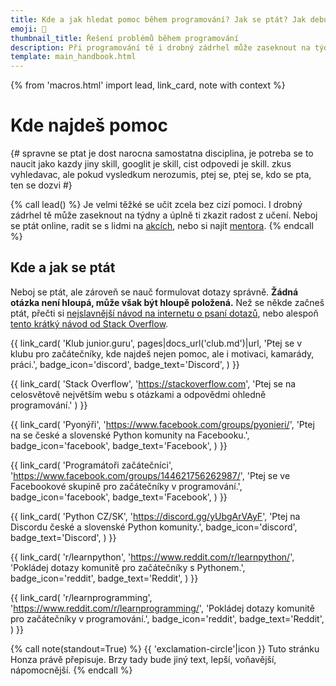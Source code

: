 ```yaml
---
title: Kde a jak hledat pomoc během programování? Jak se ptát? Jak debugovat?
emoji: 🙋
thumbnail_title: Řešení problémů během programování
description: Při programování tě i drobný zádrhel může zaseknout na týdny a úplně ti zkazit radost z učení. Kde můžeš své problémy konzultovat a jak se ptát tak, aby se ti dostalo odpovědi?
template: main_handbook.html
---
```


{% from 'macros.html' import lead, link_card, note with context %}


# Kde najdeš pomoc

{#
  spravne se ptat je dost narocna samostatna disciplina, je potreba se to naucit jako kazdy jiny skill, googlit je skill, cist odpovedi je skill. zkus vyhledavac, ale pokud vysledkum nerozumis, ptej se, ptej se, kdo se pta, ten se dozvi
#}

{% call lead() %}
  Je velmi těžké se učit zcela bez cizí pomoci. I drobný zádrhel tě může zaseknout na týdny a úplně ti zkazit radost z učení. Neboj se ptát online, radit se s lidmi na [akcích](practice.md#najdi-inspiraci-poznej-lidi), nebo si najít [mentora](practice.md#najdi-si-mentora).
{% endcall %}

## Kde a jak se ptát

Neboj se ptát, ale zároveň se nauč formulovat dotazy správně. **Žádná otázka není hloupá, může však být hloupě položená.** Než se někde začneš ptát, přečti si [nejslavnější návod na internetu o psaní dotazů](https://www.root.cz/texty/jak-se-spravne-ptat/), nebo alespoň [tento krátký návod od Stack Overflow](https://stackoverflow.com/help/how-to-ask).

<div class="link-cards">
  {{ link_card(
    'Klub junior.guru',
    pages|docs_url('club.md')|url,
    'Ptej se v klubu pro začátečníky, kde najdeš nejen pomoc, ale i motivaci, kamarády, práci.',
    badge_icon='discord',
    badge_text='Discord',
  ) }}

  {{ link_card(
    'Stack Overflow',
    'https://stackoverflow.com',
    'Ptej se na celosvětově největším webu s otázkami a odpovědmi ohledně programování.'
  ) }}

  {{ link_card(
    'Pyonýři',
    'https://www.facebook.com/groups/pyonieri/',
    'Ptej na se české a slovenské Python komunity na Facebooku.',
    badge_icon='facebook',
    badge_text='Facebook',
  ) }}

  {{ link_card(
    'Programátoři začátečníci',
    'https://www.facebook.com/groups/144621756262987/',
    'Ptej se ve Facebookové skupině pro začátečníky v programování.',
    badge_icon='facebook',
    badge_text='Facebook',
  ) }}

  {{ link_card(
    'Python CZ/SK',
    'https://discord.gg/yUbgArVAyF',
    'Ptej na Discordu české a slovenské Python komunity.',
    badge_icon='discord',
    badge_text='Discord',
  ) }}

  {{ link_card(
    'r/learnpython',
    'https://www.reddit.com/r/learnpython/',
    'Pokládej dotazy komunitě pro začátečníky s Pythonem.',
    badge_icon='reddit',
    badge_text='Reddit',
  ) }}

  {{ link_card(
    'r/learnprogramming',
    'https://www.reddit.com/r/learnprogramming/',
    'Pokládej dotazy komunitě pro začátečníky v programování.',
    badge_icon='reddit',
    badge_text='Reddit',
  ) }}
</div>

{% call note(standout=True) %}
  {{ 'exclamation-circle'|icon }} Tuto stránku Honza právě přepisuje. Brzy tady bude jiný text, lepší, voňavější, nápomocnější.
{% endcall %}


<!-- {#

Nechceš o tom napsat článek? Rozepsat tyhle body (nebo tak něco, viděls asi hodinu, kdy sem šel spát…) 1) rady je těžké dávat 2) neraď to, co fungovalo tobě, každý je jiný a zbytek kontextu je taky jiný, říkej mě fungovalo toto 3) neraď, dokud nevíš, co někdo potřebuje Krátkej, že bychom to dali do pravidel nebo doporučení.

https://jvns.ca/blog/good-questions/

https://www.hash.cz/inferno/otazky.html

Zajímavý článek o tom, jak se správně ptát https://hamatti.org/posts/how-to-ask-help-for-technical-problems/

https://github.com/honzajavorek/junior.guru/issues/30

Zdravím Honzo, z těch tutoriálů by se klidně ještě hodilo nějaké uvedení do Stack Overflow :smile: . Já se v něm už snad tak nějak "orientuji", ale potřeboval bych asi ujasnit, jak v tom lépe (čti přesněji) vyhledávat a ideálně nevytvářet duplikátní posty k již zodpovězeným issues :thumbsup:

ja mam pocit, ze kym naformulujeme dobru otazku, napr. podla https://hamatti.org/posts/how-to-ask-help-for-technical-problems/ tak je vacsia sanca ze sami najdeme odpoved na danu otazku a tak ju nikde nenapiseme ... a potom tie otazky co vidime napisane od inych ludi nemusia byt reprezentativne najlepsie otazky ¯\_(ツ)_/¯

https://honzajavorek.cz/blog/empowered-by-ai-why-junior-devs-have-the-winning-edge/

- kdy se zeptat, rule of thumb
- jak se zeptat - navod podle lukyho
- kde se ptat
- jak se vyporadat s odpovedmi - zastaraly python, sexismus, debilni odpovedi, 50 ruznych odpovedi, kazdy to svoje s cim ma zkusenost, fanouskovstvi...
- TODO dobře položená otázka je skill, dobře položená otázka pomáhá ostatním ti dát užitečnou odpověď
- Poznej ... produkt - video nebo lidsky na akci poznat nějaký produkt
- jak funguje poradna? text od lukase, jak se ptat. neexistuje hloupa otazka, ale muze byt spatne polozena.
- Lukáš Kubec překlad jak se ptát otázky
- HOW TO DEBUG? :thinking:
- https://www.codeac.io/blog/upgrade-your-debugging-skills-and-code-like-pro.html
- https://www.codeac.io/blog/3-5-best-practices-on-how-to-prevent-debugging.html
- https://www.codeac.io/blog/how-to-save-time-while-debugging.html
- Co se týče contentu, bavíme se o nové kapitole do https://junior.guru/handbook/ a to mi může trvat, ale až k tomu dojde, tak se ozvu. Určitě to pak můžete sdílet, překládat do angličtiny, vydávat u sebe, atd. Ostatně licence příručky je https://creativecommons.org/licenses/by-sa/4.0/deed.cs
- https://www.instagram.com/p/CgcCjV8DkCj/
- https://en.wikipedia.org/wiki/Rubber_duck_debugging
- do pravidel v poradně dát nějaký tip jak se ptát správně
- dobře položená otázka je skill, dobře položená otázka pomáhá ostatním ti dát užitečnou odpověď https://stackoverflow.com/help/how-to-ask, https://jvns.ca/blog/good-questions/
- jak dávat kód na discord - drag and drop, fenced code blocks, screenshot...
- jak si pomoci s AI https://www.youtube.com/watch?v=DPg4EVufkfs
- https://meta.stackoverflow.com/questions/421831/temporary-policy-chatgpt-is-banned
- Jak se postavit k AI https://www.joshwcomeau.com/blog/the-end-of-frontend-development/
- These are incredibly powerful tools. They are far harder to use effectively than they first appear. Invest the effort, but approach with caution: we accidentally invented computers that can lie to us and we can't figure out how to make them stop. https://simonwillison.net/2023/Apr/7/chatgpt-lies/
- Ahoj, napadá mě, že do Příručky by se do Řešení problémů dalo přidat něco o chatgpt. Nebo teď to tam aspoň nevidím.


jak se ptat a proc juniori neumi pokladat dotazy
On je problém, že aby člověk mohl udělat ten dotaz, tak:

- musí aspoň zhruba tušit, na co se ptát (co je nám zřejmé, na to někdo v začátcích prostě hledí jak puk)
- musí umět dostatečně anglicky, aby dotaz položil (např. vědět, že podtržítko je "underscore", že když se něco sekne, říká se tomu "hangs", apod.)
- musí umět rozšifrovat dotaz/odpověď na Stack Overflow, kde je často jen podobný problém a tři nejednoznačné odpovědi, ze kterých dvě jsou na Python 2 nebo nebudou dotyčnému fungovat z jiných důvodů

Prostě je to složitější. Ono ani pokládat správně dotazy a rozšifrovat odpověď z různých stránek není tak primitivní, jak se pokročilejším zdá. Je to skill a přichází až časem. Vyloženě lenost nebo blbost tady vidím málokdy.


Jak se vůbec učit? V tomhle threadu je pěkně ilustrované, že někteří lidé se učí způsobem, který je pro naučení se programovat dost neefektivní: https://discord.com/channels/769966886598737931/1032224640392769576
Kdyby třeba v budoucnu do příručky přibyla kapitola "Jak se učit" něbo tak něco 🙂

Dev tip: Add "after:2018" to the end of every Google search for solutions to technical issues. It filters the results with fewer clicks. 💁🏾‍♀️— Taylor Poindexter (@engineering_bae) January 8, 2020
https://twitter.com/engineering_bae/status/1214956636730744833

Codebytes
http://links.iterable.com/e/evib?_t=13e4e7efd5b34d1d982e9fb34505f006&_m=94b78d4c11ee40998424e05884535f1f&_e=NtkvZFbtt5kmcjizGz3G6WJ1gv2GVvqrn_TOCqaxZNrvhrVZ_y7XsNa3TxV3WOMoq3uEhQfCmnasml1yGerDFC1MOjGSQmqJ5mwWGAlW0gDdJiO_YOczThgwbd4_2nWouzE7JLsfAAB5FsTjzvYdgg%3D%3D

Jak si nechat radit od druhých
The more universal a solution someone claims to have to whatever software engineering problem exists, and the more confident they are that it is a fully generalized solution, the more you should question them. The more specific and contingent the advice - the more someone says ‘it depends’ or ‘YourSQL works well in a read-heavy context with the following constraints’ the more likely they are to be leading you in the right direction. At least that’s what I have found.
https://earthly.dev/blog/thought-leaders/


Nevzdávej to. Většina lidí, kteří se začnou učit, odpadne v prvním měsíci. Zkus tento kritický čas překonat.
Nejúspěšnější jsou ti, kteří se učí pravidelně. Radši se uč každý den deset minut než dvakrát do měsíce čtyři hodiny.
Zkus na to přijít bez pomoci ostatních. Píšeš nějaký kód a nevíš si s ním rady? Nedívej se hned na správné řešení. Nehledej hned pomoc lektora. Udělej pár variací tvého kódu. Když na to přijdeš sám, posuneš se o veliký kus dál a rozvineš své problem solving skills. A navíc ze sebe máš dobrý pocit.
Používej Google. Když si nevíš rady a hledáš správnou odpověď, napiš to do Google. Určitě najdeš spoustu správných odpovědí, protože problém, který řešíš, už před tebou řešilo spoustu lidí. Stoprocentně.
Teorie nestačí. Určitě je dobré mít teoretické základy, ale ty musíš vyzkoušet na praktických úlohách.
Dej si pozor na stránky, které tvrdí, že tě naučí programovat za 4 dny nebo dokonce za pár hodin. Snaží se tě nalákat na své výukové materiály, které často nejsou příliš kvalitní. Naučit se programovat je záležitost několika měsíců až let.
Investice do vzdělání se vyplatí. Sice jsme v Česku a na Slovensku zvyklí, že za vysoké školy neplatíme, ale u kurzů je to trochu jinak. Když máš kurzy zpoplatněné, často dostaneš komplexnější a propracovanější materiály a doplňkové služby.
https://player.vimeo.com/video/302030589?badge=0&autopause=0&player_id=0&app_id=109608

tldr pages (man pages) https://tldr.sh/

jak se ptat kdy se ptat
https://trello.com/c/0kzSVb96/5606-jak-se-ptat-kdy-se-ptat

--- https://discord.com/channels/769966886598737931/788832177135026197/872541661706748026
<:python:842331892091322389>  Motivace k pokročilejšímu debuggování:
https://youtu.be/5AYIe-3cD-s
---


--- https://discord.com/channels/769966886598737931/806621830383271937/872033850581188658
[WebDev/JS] Naucil jsem se nedavat vsude `console.log` na debuggovani a misto toho pouzivat logpointy: https://developer.chrome.com/blog/new-in-devtools-73/#logpoints
---


--- https://discord.com/channels/769966886598737931/806621830383271937/1049637818273632328
Tak, jestli ještě někdo nezaregistroval https://chat.openai.com tak ho vřele doporučuji, takový stackoverflow už u mě nemá šanci... odpověď je okamžitá, nabízí víc možností i s ukázkou kódu, komplet v češtině, výklad krásně srozumitelný...  začínajícím programátorům vřele doporučuji! Je nutné se nejdřív registrovat, ale pak už je to nepopsatelný luxus.
---


--- https://discord.com/channels/769966886598737931/769966887055392768/959408332395937814
Ona taky existuje nějaká poučka, že když něco řešíš a neposouváš se víc než (doplň si časovou jednotku), tak je lepší se zeptat.

Pokud je časová jednotka nula, tak je to hodně ptaní a může jít o otravování. Fakt je dobrý na to nejdřív zkusit přijít. Ale když je jednotka zase moc velká, tak ten člověk zase zbytečně bloudí, třeba mu chybí nějaký kontext, který nemůže vědět, nebo stačí postrčit správným směrem, název algoritmu… prostě je zase zbytečný, aby vymýšlel tři dny kolo, když mu někdo dokáže za 10 minut pomoct a posunout úplně jinam.

Ideální časová jednotka asi neexistuje, každý to bude mít trochu jinde, ale podle mě by to měly být nižší jednotky hodin. Třeba 1-3h, kdy se na to snažíš přijít sama a pak se jdeš zeptat.
---


--- https://discord.com/channels/769966886598737931/769966887055392768/959408485051826196
<:ducky:843773644945489941>  https://en.wikipedia.org/wiki/Rubber_duck_debugging
---


--- https://discord.com/channels/769966886598737931/769966887055392768/1091322623943786577
Co si myslíte o používání Copilota (apod.) někým, kdo se učí programovat? Je větší výhoda, že to třeba dává člověku nápady jak ten kód napsat, který by ho normálně nenapadly a on se tím něco naučí nebo je to horší tím, že si pak člověk nenabíjí tolik držku, na spoustu věcí si nepřijde sám a třeba mu uniknou i nějaký důležitý vlastnosti jazyka?
---


--- https://discord.com/channels/769966886598737931/806621830383271937/1080894646424703046
Velmi mě zaujalo video https://www.youtube.com/watch?v=DPg4EVufkfs - vypadá to, že autorka Lucie Lénertová je velmi dobrá v tom, co dělá. 🙂
---


--- https://discord.com/channels/769966886598737931/769966887055392768/1080049938173542411
Krátký článek o feedbacku, jak ho dávat, přijímat... https://brightinventions.pl/blog/5-feedback-models-you-should-know Užitečné nejen v IT 🙂
---


--- https://discord.com/channels/769966886598737931/769966887055392768/1060527570539532368
Zajímavý jak se to schází... O debuggingu vydala nedávno zine i Julia Evans: https://wizardzines.com/zines/debugging-guide/
---


--- https://discord.com/channels/769966886598737931/938529943023915069/938923222156595230
Ahoj,
draft překladu: https://docs.google.com/document/d/1apa_4Mw9CwCTO_z3tYVYRGmfw0-s_iJJ/edit?usp=sharing&ouid=112039692281202535262&rtpof=true&sd=true

je tam jedna červená část, kterou ještě musím přeložit, je to jeden odstavec, který se odkazuje na jiný anglický text hodně.

Klasicky mám problém s gramatikou, na to pozor a je to draft, takže jakýkoliv zásah, učesání, oprava či změna prkennosti vítána, jen mezi napsáním tohoto komentáře a jeho odesláním jsem tam pár věcí upravil, znovu si to přečtu až zítra.

Suggest edit či comment je pro všechny otevřené, <@!652142810291765248>  a <@!668226181769986078> když mi napíšete mail, dám vám tam přístup i pro přímé úpravy, není dobré, když do toho může takhle naplno lézt mnoho lidí, ať to má nějaký řád - ale jestli chcete, klidně to otevřu pro všechny.

Dík,
L.
---


--- https://discord.com/channels/769966886598737931/769966887055392768/1108854332331397231
Zkoušeli jste někdo? Používáte? https://www.phind.com/
---


#} -->
